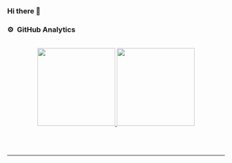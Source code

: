 ### Hi there 👋

### ⚙️ &nbsp;GitHub Analytics
<br>

<div align="center">
<a href="https://github.com/jorgeart81">
  <img height="180em" src="https://github-readme-stats-eight-theta.vercel.app/api?username=jorgeart81&show_icons=true&theme=algolia&include_all_commits=true&count_private=true"/>
  <img height="180em" src="https://github-readme-stats-eight-theta.vercel.app/api/top-langs/?username=jorgeart81&layout=compact&langs_count=8&theme=algolia"/>
</a>
</div>

<br>
<br>
<br>

-----

<!--
**jorgeart81/jorgeart81** is a ✨ _special_ ✨ repository because its `README.md` (this file) appears on your GitHub profile.

Here are some ideas to get you started:

- 🔭 I’m currently working on ...
- 🌱 I’m currently learning ...
- 👯 I’m looking to collaborate on ...
- 🤔 I’m looking for help with ...
- 💬 Ask me about ...
- 📫 How to reach me: ...
- 😄 Pronouns: ...
- ⚡ Fun fact: ...
-->
